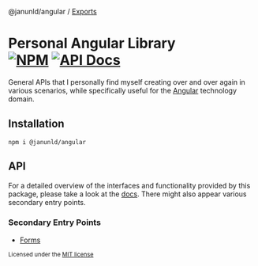 @janunld/angular / [Exports](modules.md)

# Personal Angular Library <br> [![NPM][npm-shield]][npm] [![API Docs][docs-shield]][docs]

[docs]: https://github.com/JanUnld/web-std/blob/main/docs/angular/modules.md
[docs-shield]: https://img.shields.io/badge/docs-typescript-blue?style=flat-square
[npm]: https://www.npmjs.com/package/@janunld/angular
[npm-shield]: https://img.shields.io/npm/v/@janunld/angular?color=red&style=flat-square

General APIs that I personally find myself creating over and over again in various scenarios, while
specifically useful for the [Angular](https://angular.io) technology domain.

## Installation

```shell
npm i @janunld/angular
```

## API

For a detailed overview of the interfaces and functionality provided by this package, please take
a look at the [docs][docs]. There might also appear various secondary entry points.

### Secondary Entry Points

- [Forms](https://github.com/JanUnld/web-std/blob/main/docs/angular/forms/modules.md)

<small>Licensed under the [MIT license](https://github.com/JanUnld/web-std/blob/main/LICENSE)</small>
